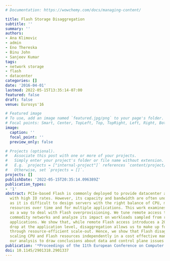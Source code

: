 ```yaml
---
# Documentation: https://wowchemy.com/docs/managing-content/

title: Flash Storage Disaggregation
subtitle: ''
summary: ''
authors:
- Ana Klimovic
- admin
- Eno Thereska
- Binu John
- Sanjeev Kumar
tags:
- network storage
- flash
- datacenter
categories: []
date: '2016-04-01'
lastmod: 2022-05-15T13:35:14-07:00
featured: false
draft: false
venue: Eurosys'16

# Featured image
# To use, add an image named `featured.jpg/png` to your page's folder.
# Focal points: Smart, Center, TopLeft, Top, TopRight, Left, Right, BottomLeft, Bottom, BottomRight.
image:
  caption: ''
  focal_point: ''
  preview_only: false

# Projects (optional).
#   Associate this post with one or more of your projects.
#   Simply enter your project's folder or file name without extension.
#   E.g. `projects = ["internal-project"]` references `content/project/deep-learning/index.md`.
#   Otherwise, set `projects = []`.
projects: []
publishDate: '2022-05-15T20:35:14.096389Z'
publication_types:
- '1'
abstract: PCIe-based Flash is commonly deployed to provide datacenter applications
  with high IO rates. However, its capacity and bandwidth are often underutilized
  as it is difficult to design servers with the right balance of CPU, memory and Flash
  resources over time and for multiple applications. This work examines Flash disaggregation
  as a way to deal with Flash overprovisioning. We tune remote access to Flash over
  commodity networks and analyze its impact on workloads sampled from real datacenter
  applications. We show that, while remote Flash access introduces a 20% throughput
  drop at the application level, disaggregation allows us to make up for these overheads
  through resource-efficient scale-out. Hence, we show that Flash disaggregation allows
  scaling CPU and Flash resources independently in a cost effective manner. We use
  our analysis to draw conclusions about data and control plane issues in remote storage.
publication: '*Proceedings of the 11th European Conference on Computer Systems (EuroSys)*'
doi: 10.1145/2901318.2901337
---
```


